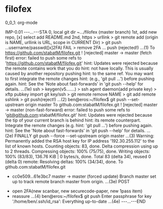 # filofex
0_0_1: org-mode

IMP-0.01
---...---STA
0, local git dir ~.../filofex (master branch)
1st, add new repo, [x] select add README.md
2nd,
https > urllink > git remote add (origin is NAME, urllink is URL, scope in CURRENT Dir) > git push ...username/passwd([x]2FA) FAIL > remove 2FA ... push (rejected!)
...(1)
To https://github.com/stabatM/filofex.git
 ! [rejected]        master -> master (fetch first)
error: failed to push some refs to 'https://github.com/stabatM/filofex.git'
hint: Updates were rejected because the remote contains work that you do
hint: not have locally. This is usually caused by another repository pushing
hint: to the same ref. You may want to first integrate the remote changes
hint: (e.g., 'git pull ...') before pushing again.
hint: See the 'Note about fast-forwards' in 'git push --help' for details.
...(1e)
ssh > keygen(v5.......) > ssh agent daemon(add private key) > xftp pubkey import git key/ssh > git remote remove NAME > git add remote sshlink > git push(reject!)
...(2)
ben@eros:~/filofex$ git push --set-upstream origin master
To github.com:stabatM/filofex.git
 ! [rejected]        master -> master (non-fast-forward)
error: failed to push some refs to 'git@github.com:stabatM/filofex.git'
hint: Updates were rejected because the tip of your current branch is behind
hint: its remote counterpart. Integrate the remote changes (e.g.
hint: 'git pull ...') before pushing again.
hint: See the 'Note about fast-forwards' in 'git push --help' for details.
...(2e)
FINALLY
git push --force  --set-upstream origin master
...(3)
Warning: Permanently added the RSA host key for IP address '192.30.255.112' to the list of known hosts.
Counting objects: 83, done.
Delta compression using up to 2 threads.
Compressing objects: 100% (75/75), done.
Writing objects: 100% (83/83), 136.76 KiB | 0 bytes/s, done.
Total 83 (delta 34), reused 0 (delta 0)
remote: Resolving deltas: 100% (34/34), done.
To github.com:stabatM/filofex.git
 + cc0e509...61e3bc7 master -> master (forced update)
Branch master set up to track remote branch master from origin.
...(3e)
POST
* open 2FA(new scanbar, new securecode-paper, new 1pass item)
* reassure
...(4)
ben@eros:~/filofex$ git push
Enter passphrase for key '/home/ben/.ssh/id_rsa': 
Everything up-to-date
...(4e)
---...---END
